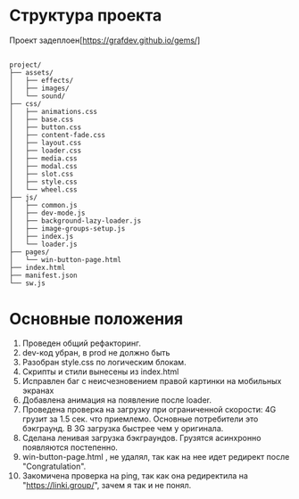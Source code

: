 # Структура проекта
 Проект задеплоен[https://grafdev.github.io/gems/]
## 
```
project/
├── assets/
│   ├── effects/
│   ├── images/
│   └── sound/
├── css/
│   ├── animations.css
│   ├── base.css
│   ├── button.css
│   ├── content-fade.css
│   ├── layout.css
│   ├── loader.css
│   ├── media.css
│   ├── modal.css
│   ├── slot.css
│   ├── style.css
│   └── wheel.css
├── js/
│   ├── common.js
│   ├── dev-mode.js
│   ├── background-lazy-loader.js
│   ├── image-groups-setup.js
│   ├── index.js
│   └── loader.js
├── pages/
│   └── win-button-page.html
├── index.html
├── manifest.json
└── sw.js
```

# Основные положения
1. Проведен общий рефакторинг.
2. dev-код убран, в prod не должно быть
3. Разобран style.css по логическим блокам.
4. Скрипты и стили вынесены из index.html
5. Исправлен баг c неисчезновением правой картинки на мобильных экранах
6. Добавлена анимация на появление после loader.
7. Проведена проверка на загрузку при ограниченной скорости: 4G грузит за 1.5 сек. что приемлемо. 
    Основные потребители это бэкграунд. В 3G загрузка быстрее чем у оригинала.
8. Сделана ленивая загрузка бэкграундов. Грузятся асинхронно появляются постепенно.
9. win-button-page.html , не удалял, так как на нее идет редирект после  "Congratulation".
10. Закомичена проверка на ping, так как она редиректила на "https://linki.group/", зачем я так и не понял. 

